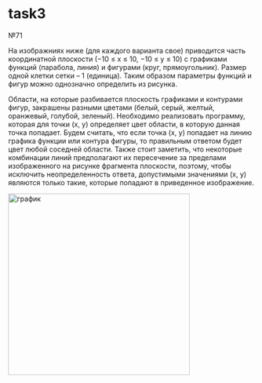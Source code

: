 # task3
№71

На изображниях ниже (для каждого варианта свое) приводится часть координатной плоскости (−10 ≤ x ≤ 10, −10 ≤ y ≤ 10) с графиками функций (парабола, линия) и фигурами (круг, прямоугольник). Размер одной клетки сетки – 1 (единица). Таким образом параметры функций и фигур можно однозначно определить из рисунка.

Области, на которые разбивается плоскость графиками и контурами фигур, закрашены разными цветами (белый, серый, желтый, оранжевый, голубой, зеленый). Необходимо реализовать программу, которая для точки (x, y) определяет цвет области, в которую данная точка попадает. Будем считать, что если точка (x, y) попадает на линию графика функции или контура фигуры, то правильным ответом будет цвет любой соседней области. Также стоит заметить, что некоторые комбинации линий предполагают их пересечение за пределами изображенного на рисунке фрагмента плоскости, поэтому, чтобы исключить неопределенность ответа, допустимыми значениями (x, y) являются только такие, которые попадают в приведенное изображение.

<img width="370" alt="график" src="https://user-images.githubusercontent.com/90614997/137587341-1d2304e5-89b9-4a5d-a742-b3a7ba36aa3e.png">
